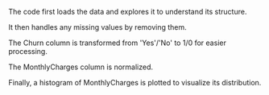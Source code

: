 The code first loads the data and explores it to understand its structure.

It then handles any missing values by removing them.

The Churn column is transformed from 'Yes'/'No' to 1/0 for easier processing.

The MonthlyCharges column is normalized.

Finally, a histogram of MonthlyCharges is plotted to visualize its distribution.